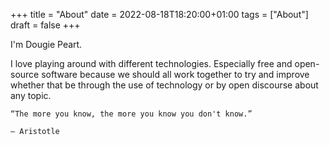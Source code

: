 +++
title = "About"
date = 2022-08-18T18:20:00+01:00
tags = ["About"]
draft = false
+++

I'm Dougie Peart.

I love playing around with different technologies. Especially free and open-source software because we should all work together to try and improve whether that be through the use of technology or by open discourse about any topic.

```nil
“The more you know, the more you know you don't know.”

― Aristotle
```